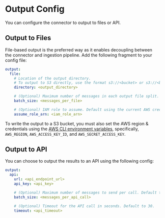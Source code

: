 # Output Config

You can configure the connector to output to files or API.

## Output to Files

File-based output is the preferred way as it enables decoupling between the connector and ingestion pipeline. Add the following fragment to your config file:

```yaml
output:
  file:
    # Location of the output directory.
    # To output to S3 directly, use the format s3://<bucket> or s3://<bucket>/<path>
    directory: <output_directory>

    # (Optional) Maximum number of messages in each output file split. Default to 200.
    batch_size: <messages_per_file>

    # (Optional) IAM role to assume. Default using the current AWS credential.
    assume_role_arn: <iam_role_arn>
```

To write the output to a S3 bucket, you must also set the AWS region & credentials using the [AWS CLI environment variables](https://docs.aws.amazon.com/cli/latest/userguide/cli-configure-envvars.html), specifically, `AWS_REGION`, `AWS_ACCESS_KEY_ID`, and `AWS_SECRET_ACCESS_KEY`.

## Output to API

You can choose to output the results to an API using the following config:

```yaml
output:
  api:
    url: <api_endpoint_url>
    api_key: <api_key>

    # (Optional) Maximum number of messages to send per call. Default to 20.
    batch_size: <messages_per_api_call>

    # (Optional) Timeout for the API call in seconds. Default to 30.
    timeout: <api_timeout>
```

